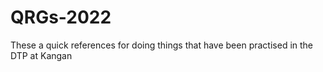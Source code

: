 # QRGs-2022
These a quick references for doing things that have been practised in the DTP at Kangan
